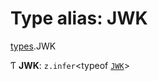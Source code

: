 # Type alias: JWK

[types](../modules/types.md).JWK

Ƭ **JWK**: `z.infer`<typeof [`JWK`](../variables/types.JWK-1.md)\>
